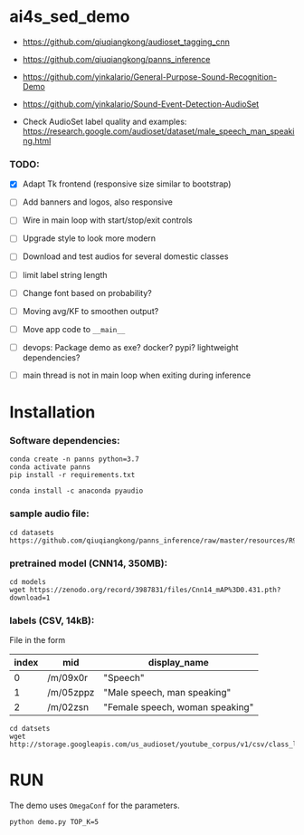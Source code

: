 # ai4s_sed_demo



* https://github.com/qiuqiangkong/audioset_tagging_cnn
* https://github.com/qiuqiangkong/panns_inference
* https://github.com/yinkalario/General-Purpose-Sound-Recognition-Demo
* https://github.com/yinkalario/Sound-Event-Detection-AudioSet

* Check AudioSet label quality and examples: https://research.google.com/audioset/dataset/male_speech_man_speaking.html

### TODO:

- [x] Adapt Tk frontend (responsive size similar to bootstrap)
- [ ] Add banners and logos, also responsive
- [ ] Wire in main loop with start/stop/exit controls
- [ ] Upgrade style to look more modern
- [ ] Download and test audios for several domestic classes
- [ ] limit label string length
- [ ] Change font based on probability?
- [ ] Moving avg/KF to smoothen output?
- [ ] Move app code to `__main__`
- [ ] devops: Package demo as exe? docker? pypi? lightweight dependencies?
- [ ] main thread is not in main loop when exiting during inference





# Installation


### Software dependencies:

```
conda create -n panns python=3.7
conda activate panns
pip install -r requirements.txt

conda install -c anaconda pyaudio
```

### sample audio file:

```
cd datasets
https://github.com/qiuqiangkong/panns_inference/raw/master/resources/R9_ZSCveAHg_7s.wav
```

### pretrained model (CNN14, 350MB):

```
cd models
wget https://zenodo.org/record/3987831/files/Cnn14_mAP%3D0.431.pth?download=1
```

### labels (CSV, 14kB):

File in the form


| index  | mid       | display_name                    |
|--------|-----------|---------------------------------|
|   0    | /m/09x0r  | "Speech"                        |
|   1    | /m/05zppz | "Male speech, man speaking"     |
|   2    | /m/02zsn  | "Female speech, woman speaking" |

```
cd datsets
wget http://storage.googleapis.com/us_audioset/youtube_corpus/v1/csv/class_labels_indices.csv
```


# RUN

The demo uses `OmegaConf` for the parameters.

```
python demo.py TOP_K=5
```
